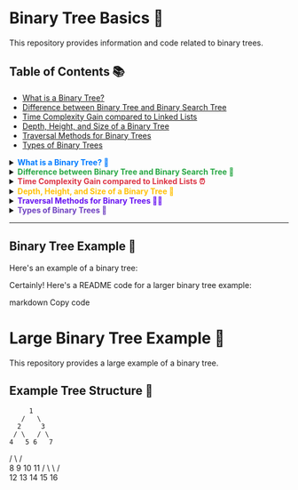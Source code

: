 # Binary Tree Basics 🌳

This repository provides information and code related to binary trees.

## Table of Contents 📚

- [What is a Binary Tree?](#what-is-a-binary-tree)
- [Difference between Binary Tree and Binary Search Tree](#difference-between-binary-tree-and-binary-search-tree)
- [Time Complexity Gain compared to Linked Lists](#time-complexity-gain-compared-to-linked-lists)
- [Depth, Height, and Size of a Binary Tree](#depth-height-and-size-of-a-binary-tree)
- [Traversal Methods for Binary Trees](#traversal-methods-for-binary-trees)
- [Types of Binary Trees](#types-of-binary-trees)

<details>
<summary><strong style="color:#007BFF;">What is a Binary Tree? 🌱</strong></summary>

A binary tree is a data structure consisting of nodes, where each node has at most two children referred to as the left child and the right child. These children are usually known as the left subtree and right subtree, respectively.

</details>

<details>
<summary><strong style="color:#28A745;">Difference between Binary Tree and Binary Search Tree 🌲</strong></summary>

While both are binary trees, a Binary Search Tree (BST) has an additional property. In a BST, the left subtree contains nodes with values less than the parent node, and the right subtree contains nodes with values greater than the parent node.

</details>

<details>
<summary><strong style="color:#DC3545;">Time Complexity Gain compared to Linked Lists ⏰</strong></summary>

Binary trees can offer significant improvements in terms of time complexity over linked lists for certain operations. For example, searching, inserting, and deleting elements in a balanced binary search tree can be performed in O(log n) time, whereas in a linked list, these operations typically take O(n) time.

</details>

<details>
<summary><strong style="color:#FFC107;">Depth, Height, and Size of a Binary Tree 📏</strong></summary>

- Depth: The depth of a node is the number of edges on the path from the root node to that particular node.
- Height: The height of a tree is the maximum depth of any node in the tree.
- Size: The size of a tree is the total number of nodes in the tree.

</details>

<details>
<summary><strong style="color:#6610F2;">Traversal Methods for Binary Trees 🚶‍♂️</strong></summary>

There are several ways to traverse a binary tree:

- Inorder Traversal
- Preorder Traversal
- Postorder Traversal
- Level Order Traversal

</details>

<details>
<summary><strong style="color:#6F42C1;">Types of Binary Trees 🌿</strong></summary>

### Complete Binary Tree 🌐

A binary tree is considered complete if all levels of the tree are completely filled except possibly for the last level, which is filled from left to right.

### Full Binary Tree 🌳

A binary tree is considered full if every node has either 0 or 2 children.

### Perfect Binary Tree 🌲

A binary tree is considered perfect if all of its levels are completely filled.

### Balanced Binary Tree ⚖️

A binary tree is considered balanced if the height of the left and right subtrees of every node differ by at most one.

</details>

---

## Binary Tree Example 🌱

Here's an example of a binary tree:


Certainly! Here's a README code for a larger binary tree example:

markdown
Copy code
# Large Binary Tree Example 🌳

This repository provides a large example of a binary tree.

## Example Tree Structure 🌱

         1
       /   \
      2     3
     / \   / \
    4   5 6   7
   / \       / \
  8   9     10  11
 / \   \       / \
12  13  14    15  16
